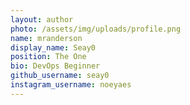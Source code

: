 ```yaml
---
layout: author
photo: /assets/img/uploads/profile.png
name: mranderson
display_name: Seay0
position: The One
bio: DevOps Beginner
github_username: seay0
instagram_username: noeyaes
---
```


